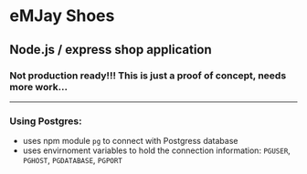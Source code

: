 # eMJay Shoes

## Node.js / express shop application

### Not production ready!!! This is just a proof of concept, needs more work...

---

### Using Postgres:

-   uses npm module `pg` to connect with Postgress database
-   uses envirnoment variables to hold the connection information: `PGUSER`, `PGHOST`, `PGDATABASE`, `PGPORT`
